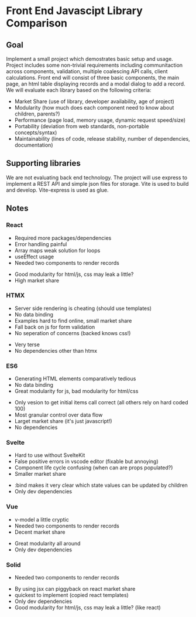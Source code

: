 # Front End Javascipt Library Comparison

## Goal
Implement a small project which demostrates basic setup and usage. Project includes some non-trivial 
requirements including communitaction across components, validation, multiple coalescing API calls, 
client calculations. Front end will consist of three basic components, the main page, an html table
displaying records and a modal dialog to add a record. We will evaluate each library based on the 
following criteria:

- Market Share (use of library, developer availability, age of project)
- Modularity (how much does each component need to know about children, parents?)
- Performance (page load, memory usage, dynamic request speed/size)
- Portability (deviation from web standards, non-portable concepts/syntax)
- Maintainability (lines of code, release stability, number of dependencies, documentation)

## Supporting libraries
We are not evaluating back end technology. The project will use express to implement a REST API and 
simple json files for storage. Vite is used to build and develop. Vite-express is used as glue.

## Notes

### React
- Required more packages/dependencies
- Error handling painful
- Array maps weak solution for loops
- useEffect usage
- Needed two components to render records
+ Good modularity for html/js, css may leak a little?
+ High market share

### HTMX 
- Server side rendering is cheating (should use templates)
- No data binding
- Examples hard to find online, small market share
- Fall back on js for form validation
- No seperation of concerns (backed knows css!)
+ Very terse
+ No dependencies other than htmx

### ES6 
- Generating HTML elements comparatively tedious
- No data binding
- Great modularity for js, bad modularity for html/css
+ Only vesion to get initial items call correct (all others rely on hard coded 100)
+ Most granular control over data flow
+ Larget market share (it's just javascript!)
+ No dependencies

### Svelte 
- Hard to use without SvelteKit
- False positive errors in vscode editor (fixable but annoying)
- Component life cycle confusing (when can are props populated?)
- Smaller market share
+ :bind makes it very clear which state values can be updated by children
+ Only dev dependencies

### Vue
- v-model a little cryptic
- Needed two components to render records
- Decent market share
+ Great modularity all around
+ Only dev dependencies

### Solid
- Needed two components to render records
+ By using jsx can piggyback on react market share
+ quickest to implement (copied react templates)
+ Only dev dependencies
+ Good modularity for html/js, css may leak a little? (like react)